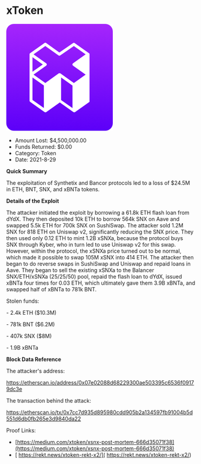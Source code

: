 # xToken
![xToken](/rektimages/xToken.png)
- Amount Lost: $4,500,000.00
- Funds Returned: $0.00
- Category: Token
- Date: 2021-8-29

**Quick Summary**

The exploitation of Synthetix and Bancor protocols led to a loss of $24.5M in ETH, BNT, SNX, and xBNTa tokens.

  


 **Details of the Exploit**

The attacker initiated the exploit by borrowing a 61.8k ETH flash loan from dYdX. They then deposited 10k ETH to borrow 564k SNX on Aave and swapped 5.5k ETH for 700k SNX on SushiSwap. The attacker sold 1.2M SNX for 818 ETH on Uniswap v2, significantly reducing the SNX price. They then used only 0.12 ETH to mint 1.2B xSNXa, because the protocol buys SNX through Kyber, who in turn led to use Uniswap v2 for this swap. However, within the protocol, the xSNXa price turned out to be normal, which made it possible to swap 105M xSNX into 414 ETH. The attacker then began to do reverse swaps in SushiSwap and Uniswap and repaid loans in Aave. They began to sell the existing xSNXa to the Balancer SNX/ETH/xSNXa (25/25/50) pool, repaid the flash loan to dYdX, issued xBNTa four times for 0.03 ETH, which ultimately gave them 3.9B xBNTa, and swapped half of xBNTa to 781k BNT.

  


Stolen funds:

\- 2.4k ETH ($10.3M)

\- 781k BNT ($6.2M)

\- 407k SNX ($8M)

\- 1.9B xBNTa

  


 **Block Data Reference**

The attacker's address:

https://etherscan.io/address/0x07e02088d68229300ae503395c6536f09179dc3e

The transaction behind the attack:

https://etherscan.io/tx/0x7cc7d935d895980cdd905b2a134597fb91004b5d551d6db0fb265e3d9840da22


Proof Links:
- [https://medium.com/xtoken/xsnx-post-mortem-666d35071f38](https://medium.com/xtoken/xsnx-post-mortem-666d35071f38)
- [ https://rekt.news/xtoken-rekt-x2/]( https://rekt.news/xtoken-rekt-x2/)


